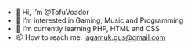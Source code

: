 - 👋 Hi, I’m @TofuVoador
- 👀 I’m interested in Gaming, Music and Programming
- 🌱 I’m currently learning PHP, HTML and CSS
- 📫 How to reach me: iagamuk.gus@gmail.com

<!---
TofuVoador/TofuVoador is a ✨ special ✨ repository because its `README.md` (this file) appears on your GitHub profile.
You can click the Preview link to take a look at your changes.
--->
